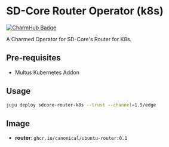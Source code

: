 # SD-Core Router Operator (k8s)
[![CharmHub Badge](https://charmhub.io/sdcore-router-k8s/badge.svg)](https://charmhub.io/sdcore-router-k8s)

A Charmed Operator for SD-Core's Router for K8s. 

## Pre-requisites

- Multus Kubernetes Addon

## Usage

```bash
juju deploy sdcore-router-k8s --trust --channel=1.5/edge
```

## Image

- **router**: `ghcr.io/canonical/ubuntu-router:0.1`

